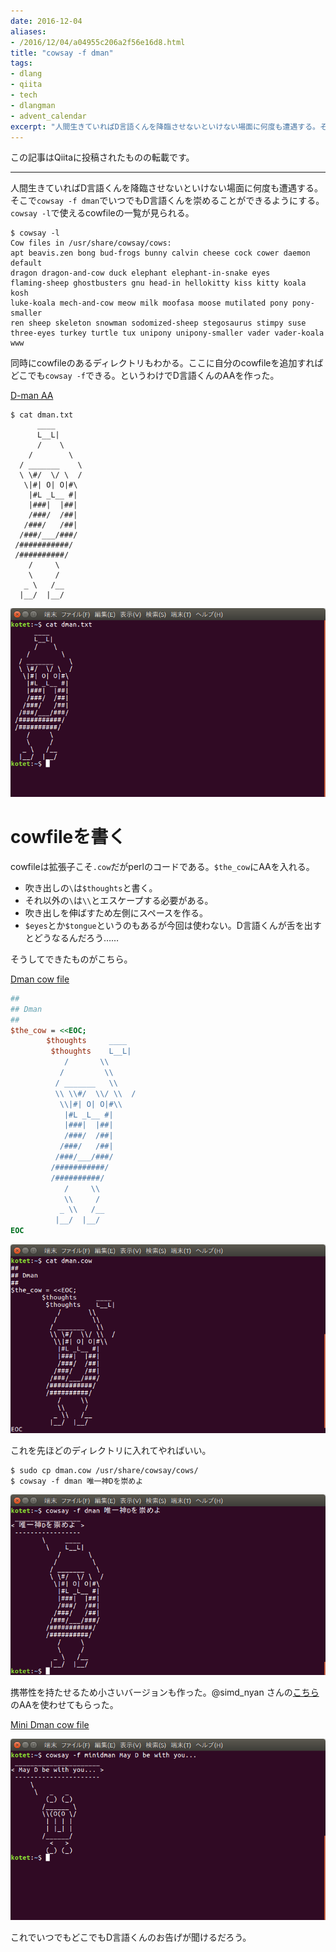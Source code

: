 ```yaml
---
date: 2016-12-04
aliases:
- /2016/12/04/a04955c206a2f56e16d8.html
title: "cowsay -f dman"
tags:
- dlang
- qiita
- tech
- dlangman
- advent_calendar
excerpt: "人間生きていればD言語くんを降臨させないといけない場面に何度も遭遇する。そこで`cowsay -f dman`でいつでもD言語くんを崇めることができるようにする。"
---
```

この記事はQiitaに投稿されたものの転載です。

---
人間生きていればD言語くんを降臨させないといけない場面に何度も遭遇する。そこで`cowsay -f dman`でいつでもD言語くんを崇めることができるようにする。  
`cowsay -l`で使えるcowfileの一覧が見られる。

```console
$ cowsay -l
Cow files in /usr/share/cowsay/cows:
apt beavis.zen bong bud-frogs bunny calvin cheese cock cower daemon default
dragon dragon-and-cow duck elephant elephant-in-snake eyes
flaming-sheep ghostbusters gnu head-in hellokitty kiss kitty koala kosh
luke-koala mech-and-cow meow milk moofasa moose mutilated pony pony-smaller
ren sheep skeleton snowman sodomized-sheep stegosaurus stimpy suse
three-eyes turkey turtle tux unipony unipony-smaller vader vader-koala www
```

同時にcowfileのあるディレクトリもわかる。ここに自分のcowfileを追加すればどこでも`cowsay -f`できる。というわけでD言語くんのAAを作った。

[D-man AA](https://gist.github.com/kotet/33915fda0aedfaab597ea2d02f434b97)

```console
$ cat dman.txt
      ____
      L__L|
      /    \
    /        \
  / _______    \
  \ \#/  \/ \  /
   \|#| O| O|#\
    |#L _L__ #|
    |###|  |##|
    /###/  /##|
   /###/   /##|
  /###/___/###/
 /###########/
 /##########/
    /     \
    \     /
   _ \   /__
  |__/  |__/
```

![Screenshot from 2016-12-01 14-38-08.png](/assets/qiita/0/57768/136097c9-d68a-2439-134e-d3e4f5a221a5.png)

# cowfileを書く

cowfileは拡張子こそ`.cow`だがperlのコードである。`$the_cow`にAAを入れる。

 - 吹き出しの`\`は`$thoughts`と書く。
 - それ以外の`\`は`\\`とエスケープする必要がある。
 - 吹き出しを伸ばすため左側にスペースを作る。
 - `$eyes`とか`$tongue`というのもあるが今回は使わない。D言語くんが舌を出すとどうなるんだろう……

そうしてできたものがこちら。

[Dman cow file](https://gist.github.com/kotet/4be157150af024ea14e825f17c663940)

```perl
##
## Dman
##
$the_cow = <<EOC;
        $thoughts     ____
         $thoughts    L__L|
            /       \\
           /         \\
          / _______   \\
          \\ \\#/  \\/ \\  /
           \\|#| O| O|#\\
            |#L _L__ #|
            |###|  |##|
            /###/  /##|
           /###/   /##|
          /###/___/###/
         /###########/
         /##########/
            /     \\
            \\     /
           _ \\   /__
          |__/  |__/
EOC
```
![Screenshot from 2016-12-01 14-49-05.png](/assets/qiita/0/57768/38ecbb35-2940-be41-cc47-f2d4362433d0.png)

これを先ほどのディレクトリに入れてやればいい。

```console
$ sudo cp dman.cow /usr/share/cowsay/cows/
$ cowsay -f dman 唯一神Dを崇めよ
```

![Screenshot from 2016-12-01 14-51-38.png](/assets/qiita/0/57768/6549a1a2-ae05-a4b2-271b-e3a142f0f0f2.png)

携帯性を持たせるため小さいバージョンも作った。@simd_nyan さんの[こちら](https://gist.github.com/simdnyan/20e8fa2a2736c315e2c1)のAAを使わせてもらった。

[Mini Dman cow file](https://gist.github.com/kotet/1e200c8f004bdd9ef67871eebd9ed811)

![Screenshot from 2016-12-01 15-18-23.png](/assets/qiita/0/57768/c3bd8169-52c1-7735-b4cd-9dd858a16ba0.png)

これでいつでもどこでもD言語くんのお告げが聞けるだろう。
